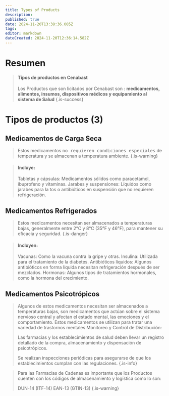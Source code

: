 ```yaml
---
title: Types of Products
description: 
published: true
date: 2024-11-20T13:38:36.005Z
tags: 
editor: markdown
dateCreated: 2024-11-20T12:36:14.582Z
---
```


# Resumen
> #### Tipos de productos en Cenabast
> 
> Los Productos que son licitados por Cenabast son : **medicamentos, alimentos, insumos, dispositivos médicos y equipamiento al sistema de Salud**
{.is-success}

# Tipos de productos (3) 

## Medicamentos de Carga Seca

> Estos medicamentos <kbd>no requieren condiciones especiales</kbd> de temperatura y se almacenan a temperatura ambiente. 
{.is-warning}


> #### **Incluye**:
> Tabletas y cápsulas: Medicamentos sólidos como paracetamol, ibuprofeno y vitaminas.
> Jarabes y suspensiones: Líquidos como jarabes para la tos o antibióticos en suspensión que no requieren refrigeración.

## Medicamentos Refrigerados

> Estos medicamentos necesitan ser almacenados a temperaturas bajas, generalmente entre 2°C y 8°C (35°F y 46°F), para mantener su eficacia y seguridad. 
{.is-danger}


> #### **Incluyen**:
> Vacunas: Como la vacuna contra la gripe y otras.
> Insulina: Utilizada para el tratamiento de la diabetes.
> Antibióticos líquidos: Algunos antibióticos en forma líquida necesitan refrigeración después de ser mezclados.
> Hormonas: Algunos tipos de tratamientos hormonales, como la hormona del crecimiento.

## Medicamentos Psicotrópicos

> Algunos de estos medicamentos necesitan ser almacenados a temperaturas bajas, son medicamentos que actúan sobre el sistema nervioso central y afectan el estado mental, las emociones y el comportamiento. Estos medicamentos se utilizan para tratar una variedad de trastornos mentales
> Monitoreo y Control de Distribución:
> 
> Las farmacias y los establecimientos de salud deben llevar un registro detallado de la compra, almacenamiento y dispensación de psicotrópicos.
> 
> Se realizan inspecciones periódicas para asegurarse de que los establecimientos cumplan con las regulaciones.
{.is-info}


> Para las Farmacias de Cadenas es importante que los Productos cuenten con los códigos de almacenamiento y logística como lo son:
> 
> DUN-14 (ITF-14)
> EAN-13 (GTIN-13)
{.is-warning}


